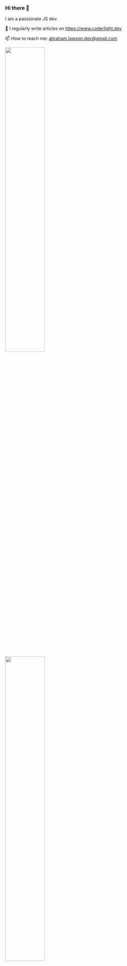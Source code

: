 ### Hi there 👋

I am a passionate JS dev.

📝 I regularly write articles on https://www.coderlight.dev

📫 How to reach me: abraham.lawson.dev@gmail.com

<img src="https://user-images.githubusercontent.com/72881474/113516409-59480780-95a4-11eb-9ba5-12190895a2fe.gif" width="50%" height="50%">
<img src="https://user-images.githubusercontent.com/72881474/113516443-7ed51100-95a4-11eb-9673-868e5f936f0c.gif" width="50%" height="50%">


<!--
**AbrahamLawson/AbrahamLawson** is a ✨ _special_ ✨ repository because its `README.md` (this file) appears on your GitHub profile.

Here are some ideas to get you started:

- 🔭 I’m currently working on ...
- 🌱 I’m currently learning ...
- 👯 I’m looking to collaborate on ...
- 🤔 I’m looking for help with ...
- 💬 Ask me about ...
- 📫 How to reach me: ...
- 😄 Pronouns: ...
- ⚡ Fun fact: ...
-->

